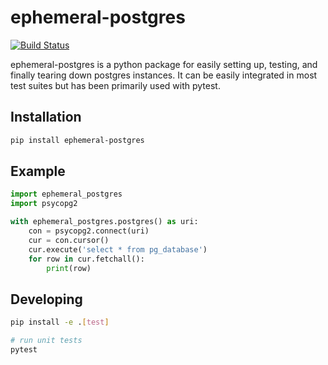 # ephemeral-postgres

[![Build Status](https://travis-ci.org/jthacker/ephemeral_postgres.svg?branch=master)](https://travis-ci.org/jthacker/ephemeral_postgres)

ephemeral-postgres is a python package for easily setting up, testing, and
finally tearing down postgres instances. It can be easily integrated in most
test suites but has been primarily used with pytest.


## Installation
```bash
pip install ephemeral-postgres
```

## Example
```python
import ephemeral_postgres
import psycopg2

with ephemeral_postgres.postgres() as uri:
    con = psycopg2.connect(uri)
    cur = con.cursor()
    cur.execute('select * from pg_database')
    for row in cur.fetchall():
        print(row)
```

## Developing
```bash
pip install -e .[test]

# run unit tests
pytest
```


